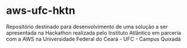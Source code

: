 # aws-ufc-hktn
Repositório destinado para desenvolvimento de uma solução a ser apresentada na Hackathon realizada pelo Instituto Atlântico em parceria com a AWS na Universidade Federal do Ceará - UFC - Campus Quixadá
